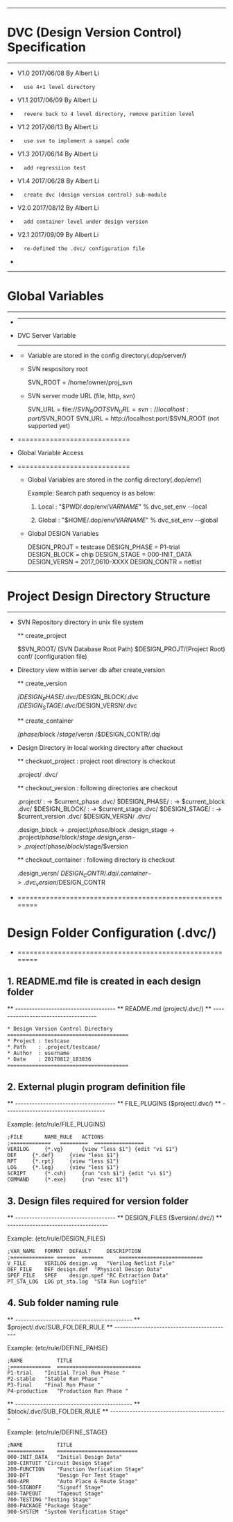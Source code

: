 *********************************************************
# DVC (Design Version Control) Specification
*********************************************************
* V1.0  2017/06/08 By Albert Li
*       use 4+1 level directory
* V1.1  2017/06/09 By Albert Li
*       revere back to 4 level directory, remove parition level
* V1.2  2017/06/13 By Albert Li
*       use svn to implement a sampel code
* V1.3  2017/06/14 By Albert Li
*       add regressiion test
* V1.4  2017/06/28 By Albert Li
*       create dvc (design version control) sub-module 
* V2.0  2017/08/12 By Albert Li
*       add container level under design version
* V2.1  2017/09/09 By Albert Li
*       re-defined the .dvc/ configuration file
* 

********************************************************
# Global Variables
********************************************************

* ----------------------------
* DVC Server Variable
* ----------------------------

  * Variable are stored in the config directory(.dop/server/)

  * SVN respository root

     SVN_ROOT = /home/owner/proj_svn

  * SVN server mode URL (file, http, svn)

     SVN_URL = file://$SVN_ROOT
     SVN_URL = svn://localhost:port/$SVN_ROOT
     SVN_URL = http://localhost:port/$SVN_ROOT (not supported yet)

* ============================
* Global Variable Access
* ============================

  * Global Variables are stored in the config directory(.dop/env/)

    Example: Search path sequency is as below:

    1. Local : "$PWD/.dop/env/*VARNAME*"
       % dvc_set_env --local  

    2. Global : "$HOME/.dop/env/*VARNAME*"
       % dvc_set_env --global  

  * Global DESIGN Variables

	  DESIGN_PROJT = testcase
	  DESIGN_PHASE = P1-trial
	  DESIGN_BLOCK = chip
	  DESIGN_STAGE = 000-INIT_DATA
	  DESIGN_VERSN = 2017_0610-XXXX
	  DESIGN_CONTR = netlist

********************************************************
# Project Design Directory Structure
********************************************************

* SVN Repository directory in unix file system

  ** create_project

	$SVN_ROOT/ (SVN Database Root Path)
		$DESIGN_PROJT/(Project Root)
				conf/ (configuration file)

* Directory view within server db after create_version
  
  ** create_version
	
	/$DESIGN_PHASE/.dvc
       		/$DESIGN_BLOCK/.dvc
			/$DESIGN_STAGE/.dvc
				/$DESIGN_VERSN/.dvc

  ** create_container

	/$phase	/$block	/$stage	/$versn	/$DESIGN_CONTR/.dqi


* Design Directory in local working directory after checkout 

  ** checkuot_project : project root directory is checkout

	.project/
		.dvc/

  ** checkout_version : following directories are checkout

	.project/
		: -> $current_phase
		.dvc/
		$DESIGN_PHASE/
			: -> $current_block
			.dvc/
       			$DESIGN_BLOCK/
				: -> $current_stage
				.dvc/
				$DESIGN_STAGE/
					: -> $current_version
					.dvc/
					$DESIGN_VERSN/
						.dvc/

	.design_block -> .project/$phase/$block
	.design_stage -> .project/$phase/$block/$stage
	.design_versn -> .project/$phase/$block/$stage/$version

  ** checkout_container : following directory is checkout

	.design_versn/
		$DESIGN_CONTR/
			.dqi/
	.container -> .dvc_version/$DESIGN_CONTR


* ========================================================
# Design Folder Configuration (.dvc/)
* ========================================================

## 1. README.md file is created in each design folder

  ** ------------------------------------
  ** README.md (project/.dvc/)
  ** ------------------------------------

	* Design Version Control Directory
	=======================================
	* Project : testcase
	* Path    : .project/testcase/
	* Author  : username
	* Date    : 20170812_183836
	=======================================

## 2. External plugin program definition file 

  ** ------------------------------------
  ** FILE_PLUGINS ($project/.dvc/)
  ** ------------------------------------

  Example: (etc/rule/FILE_PLUGINS)

	;FILE		NAME_RULE	ACTIONS
	;=============   =========	================
	VERILOG		{*.vg}		{view "less $1"} {edit "vi $1"}
	DEF		{*.def}		{view "less $1"}
	RPT		{*.rpt}		{view "less $1"}
	LOG		{*.log}		{view "less $1"} 
	SCRIPT		{*.csh}		{run "csh $1"} {edit "vi $1"}
	COMMAND		{*.exe}		{run "exec $1"}

## 3. Design files required for version folder

  ** ------------------------------------
  ** DESIGN_FILES ($version/.dvc/)
  ** ------------------------------------

  Example: (etc/rule/DESIGN_FILES)

	;VAR_NAME	FORMAT	DEFAULT		DESCRIPTION
	;==============	======	=======		===========================
	V_FILE		VERILOG	design.vg	"Verilog Netlist File"
	DEF_FILE	DEF	design.def	"Physical Design Data"
	SPEF_FILE	SPEF	design.spef	"RC Extraction Data"
	PT_STA_LOG	LOG	pt_sta.log	"STA Run Logfile"

## 4. Sub folder naming rule

  ** ------------------------------------------
  ** $project/.dvc/SUB_FOLDER_RULE 
  ** ------------------------------------------

  Example: (etc/rule/DEFINE_PAHSE)

	;NAME           TITLE
	;=============	===========================
	P1-trial	"Initial Trial Run Phase "
	P2-stable	"Stable Run Phase "
	P3-final	"Final Run Phase "
	P4-production	"Production Run Phase "


  ** ------------------------------------------
  ** $block/.dvc/SUB_FOLDER_RULE 
  ** ------------------------------------------

  Example: (etc/rule/DEFINE_STAGE)

	;NAME           TITLE
	============    ========================== 
	000-INIT_DATA   "Initial Design Data"
	100-CIRTUIT	"Circuit Design Stage"
	200-FUNCTION	"Function Verfication Stage"
	300-DFT         "Design For Test Stage"
	400-APR         "Auto Place & Route Stage"
	500-SIGNOFF     "Signoff Stage"
	600-TAPEOUT     "Tapeout Stage"
	700-TESTING	"Testing Stage"
	800-PACKAGE	"Package Stage"
	900-SYSTEM	"System Verification Stage"
